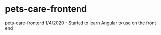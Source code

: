 # pets-care-frontend
pets-care-frontend
1/4/2020 - Started to learn Angular to use on the front end
